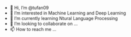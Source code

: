 - 👋 Hi, I’m @tufan09
- 👀 I’m interested in Machine Learning and Deep Learning
- 🌱 I’m currently learning Ntural Language Processing
- 💞️ I’m looking to collaborate on ...
- 📫 How to reach me ...

<!---
tufan09/tufan09 is a ✨ special ✨ repository because its `README.md` (this file) appears on your GitHub profile.
You can click the Preview link to take a look at your changes.
--->
